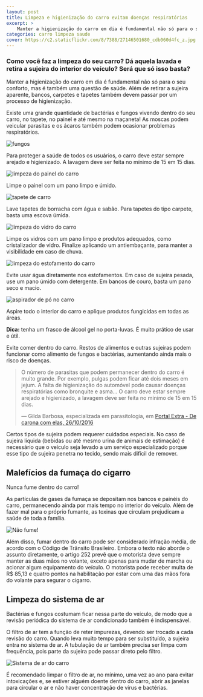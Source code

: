 ```yaml
---
layout: post
title: Limpeza e higienização do carro evitam doenças respiratórias
excerpt: >
    Manter a higienização do carro em dia é fundamental não só para o seu conforto, mas é também uma questão de saúde. Além de retirar a sujeira aparente, bancos, carpetes e tapetes também devem passar por um processo de higienização.
categories: carro limpeza saude
cover: https://c2.staticflickr.com/8/7388/27146501680_cdb060d4fc_z.jpg
---
```


### Como você faz a limpeza do seu carro? Dá aquela lavada e retira a sujeira do interior do veículo? Será que só isso basta?

Manter a higienização do carro em dia é fundamental não só para o seu conforto, mas é também uma questão de saúde. Além de retirar a sujeira aparente, bancos, carpetes e tapetes também devem passar por um processo de higienização.

<div class="grid _center pull">
    <div class="cell">
        <p>Existe uma grande quantidade de bactérias e fungos vivendo dentro do seu carro, no tapete, no painel e até mesmo na maçaneta! As moscas podem veicular parasitas e os ácaros também podem ocasionar problemas respiratórios.</p>
    </div>
    <div class="cell"><img src="https://c2.staticflickr.com/8/7388/27146501680_cdb060d4fc_z.jpg" alt="fungos"></div>
</div>

Para proteger a saúde de todos os usuários, o carro deve estar sempre arejado e higienizado. A lavagem deve ser feita no mínimo de 15 em 15 dias.

<div class="grid _center _alternate inner">
    <div class="cell _shrink _alternable"><div class="circ-wrapper"><img src="https://c1.staticflickr.com/9/8597/30463661482_f2b575c5cb_n.jpg" alt="limpeza do painel do carro"></div></div>
    <div class="cell _1of2"><p>Limpe o painel com um pano limpo e úmido.</p></div>
</div>
<div class="grid _center _alternate inner">
    <div class="cell _shrink _alternable"><div class="circ-wrapper"><img src="https://c2.staticflickr.com/6/5773/30463661422_fcdcaf424b_n.jpg" alt="tapete de carro"></div></div>
    <div class="cell _1of2"><p>Lave tapetes de borracha com água e sabão. Para tapetes do tipo carpete, basta uma escova úmida.</p></div>
</div>
<div class="grid _center _alternate inner">
    <div class="cell _shrink _alternable"><div class="circ-wrapper"><img src="https://c2.staticflickr.com/6/5743/30463661272_9f80371f38_n.jpg" alt="limpeza do vidro do carro"></div></div>
    <div class="cell _1of2"><p>Limpe os vidros com um pano limpo e produtos adequados, como cristalizador de vidro. Finalize aplicando um antiembaçante, para manter a visibilidade em caso de chuva.</p></div>
</div>
<div class="grid _center _alternate inner">
    <div class="cell _shrink _alternable"><div class="circ-wrapper"><img src="https://c2.staticflickr.com/6/5641/30463661182_6a541bdae0_n.jpg" alt="limpeza do estofamento do carro"></div></div>
    <div class="cell _1of2"><p>Evite usar água diretamente nos estofamentos. Em caso de sujeira pesada, use um pano úmido com detergente. Em bancos de couro, basta um pano seco e macio.</p></div>
</div>
<div class="grid _center _alternate inner">
    <div class="cell _shrink _alternable"><div class="circ-wrapper"><img src="https://c2.staticflickr.com/6/5715/30463661532_3947137c9e_n.jpg" alt="aspirador de pó no carro"></div></div>
    <div class="cell _1of2"><p>Aspire todo o interior do carro e aplique produtos fungicidas em todas as áreas.</p><p><strong>Dica:</strong> tenha um frasco de álcool gel no porta-luvas. É muito prático de usar e útil.</p></div>
</div>



Evite comer dentro do carro. Restos de alimentos e outras sujeiras podem funcionar como alimento de fungos e bactérias, aumentando ainda mais o risco de doenças.

> O número de parasitas que podem permanecer dentro do carro é muito grande. Por exemplo, pulgas podem ficar até dois meses em jejum. A falta de higienização do automóvel pode causar doenças respiratórias como bronquite e asma… O carro deve estar sempre arejado e higienizado, a lavagem deve ser feita no mínimo de 15 em 15 dias.
> 
> — Gilda Barbosa, especializada em parasitologia, em [Portal Extra - De carona com elas, 26/10/2016](http://extra.globo.com/projetos-especiais/de-carona-com-elas/saude-bordo-higienizacao-do-carro-evita-doencas-respiratorias-20013185.html)

Certos tipos de sujeira podem requerer cuidados especiais. No caso de sujeira líquida (bebidas ou até mesmo urina de animais de estimação) é necessário que o veículo seja levado a um serviço especializado porque esse tipo de sujeira penetra no tecido, sendo mais difícil de remover.

## Malefícios da fumaça do cigarro

<div class="grid _center">
    <div class="cell">
        <p>Nunca fume dentro do carro!</p>
        <p>As partículas de gases da fumaça se depositam nos bancos e painéis do carro, permanecendo ainda por mais tempo no interior do veículo. Além de fazer mal para o próprio fumante, as toxinas que circulam prejudicam a saúde de toda a família.</p>
    </div>
    <div class="cell"><img src="https://c1.staticflickr.com/9/8610/30280464310_10d953d215_o.png" alt="Não fume!"></div>
</div>

Além disso, fumar dentro do carro pode ser considerado infração média, de acordo com o Código de Trânsito Brasileiro. Embora o texto não aborde o assunto diretamente, o artigo 252 prevê que o motorista deve sempre manter as duas mãos no volante, exceto apenas para mudar de marcha ou acionar algum equipamento do veículo. O motorista pode receber multa de R$ 85,13 e quatro pontos na habilitação por estar com uma das mãos fora do volante para segurar o cigarro.

## Limpeza do sistema de ar

Bactérias e fungos costumam ficar nessa parte do veículo, de modo que a revisão periódica do sistema de ar condicionado também é indispensável.

<div class="grid _center pull">
    <div class="cell">
        <p>O filtro de ar tem a função de reter impurezas, devendo ser trocado a cada revisão do carro. Quando leva muito tempo para ser substituído, a sujeira entra no sistema de ar. A tubulação de ar também precisa ser limpa com frequência, pois parte da sujeira pode passar direto pelo filtro.</p>
    </div>
    <div class="cell _shrink"><img src="https://c2.staticflickr.com/6/5531/30465987902_8954599d4a_o.jpg" alt="Sistema de ar do carro"></div>
</div>

É recomendado limpar o filtro de ar, no mínimo, uma vez ao ano para evitar intoxicações e, se estiver alguém doente dentro do carro, abrir as janelas para circular o ar e não haver concentração de vírus e bactérias.

